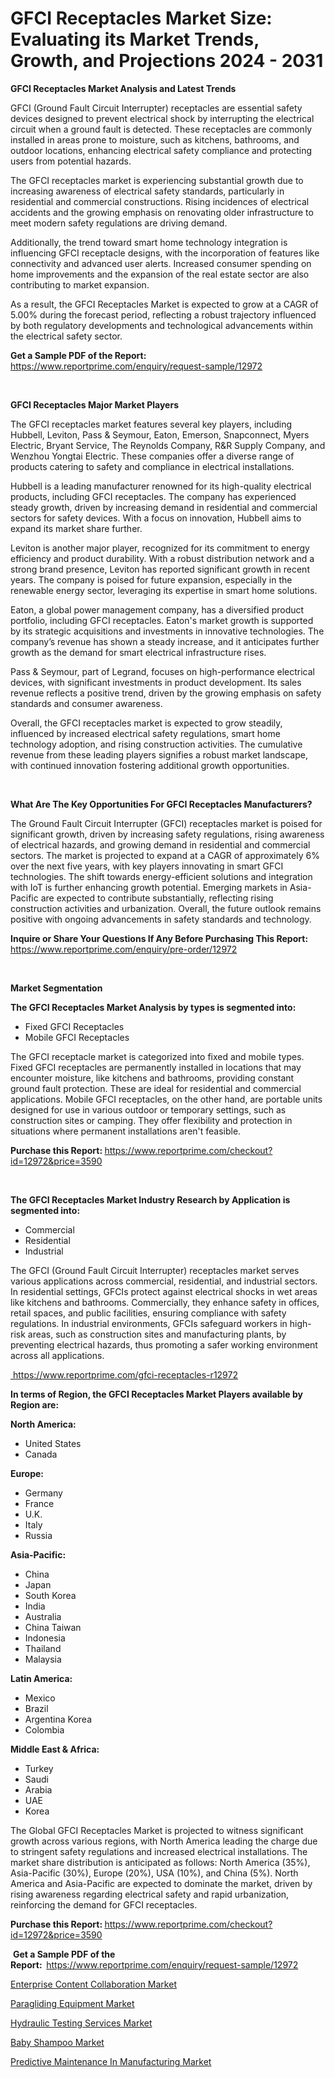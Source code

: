 <p><h1>GFCI Receptacles Market Size: Evaluating its Market Trends, Growth, and Projections 2024 - 2031</h1></p><p><strong>GFCI Receptacles Market Analysis and Latest Trends</strong></p>
<p><p>GFCI (Ground Fault Circuit Interrupter) receptacles are essential safety devices designed to prevent electrical shock by interrupting the electrical circuit when a ground fault is detected. These receptacles are commonly installed in areas prone to moisture, such as kitchens, bathrooms, and outdoor locations, enhancing electrical safety compliance and protecting users from potential hazards.</p><p>The GFCI receptacles market is experiencing substantial growth due to increasing awareness of electrical safety standards, particularly in residential and commercial constructions. Rising incidences of electrical accidents and the growing emphasis on renovating older infrastructure to meet modern safety regulations are driving demand. </p><p>Additionally, the trend toward smart home technology integration is influencing GFCI receptacle designs, with the incorporation of features like connectivity and advanced user alerts. Increased consumer spending on home improvements and the expansion of the real estate sector are also contributing to market expansion. </p><p>As a result, the GFCI Receptacles Market is expected to grow at a CAGR of 5.00% during the forecast period, reflecting a robust trajectory influenced by both regulatory developments and technological advancements within the electrical safety sector.</p></p>
<p><strong>Get a Sample PDF of the Report:&nbsp;</strong> <a href="https://www.reportprime.com/enquiry/request-sample/12972">https://www.reportprime.com/enquiry/request-sample/12972</a></p>
<p>&nbsp;</p>
<p><strong>GFCI Receptacles Major Market Players</strong></p>
<p><p>The GFCI receptacles market features several key players, including Hubbell, Leviton, Pass & Seymour, Eaton, Emerson, Snapconnect, Myers Electric, Bryant Service, The Reynolds Company, R&R Supply Company, and Wenzhou Yongtai Electric. These companies offer a diverse range of products catering to safety and compliance in electrical installations.</p><p>Hubbell is a leading manufacturer renowned for its high-quality electrical products, including GFCI receptacles. The company has experienced steady growth, driven by increasing demand in residential and commercial sectors for safety devices. With a focus on innovation, Hubbell aims to expand its market share further.</p><p>Leviton is another major player, recognized for its commitment to energy efficiency and product durability. With a robust distribution network and a strong brand presence, Leviton has reported significant growth in recent years. The company is poised for future expansion, especially in the renewable energy sector, leveraging its expertise in smart home solutions.</p><p>Eaton, a global power management company, has a diversified product portfolio, including GFCI receptacles. Eaton's market growth is supported by its strategic acquisitions and investments in innovative technologies. The company’s revenue has shown a steady increase, and it anticipates further growth as the demand for smart electrical infrastructure rises.</p><p>Pass & Seymour, part of Legrand, focuses on high-performance electrical devices, with significant investments in product development. Its sales revenue reflects a positive trend, driven by the growing emphasis on safety standards and consumer awareness.</p><p>Overall, the GFCI receptacles market is expected to grow steadily, influenced by increased electrical safety regulations, smart home technology adoption, and rising construction activities. The cumulative revenue from these leading players signifies a robust market landscape, with continued innovation fostering additional growth opportunities.</p></p>
<p>&nbsp;</p>
<p><strong>What Are The Key Opportunities For GFCI Receptacles Manufacturers?</strong></p>
<p><p>The Ground Fault Circuit Interrupter (GFCI) receptacles market is poised for significant growth, driven by increasing safety regulations, rising awareness of electrical hazards, and growing demand in residential and commercial sectors. The market is projected to expand at a CAGR of approximately 6% over the next five years, with key players innovating in smart GFCI technologies. The shift towards energy-efficient solutions and integration with IoT is further enhancing growth potential. Emerging markets in Asia-Pacific are expected to contribute substantially, reflecting rising construction activities and urbanization. Overall, the future outlook remains positive with ongoing advancements in safety standards and technology.</p></p>
<p><strong>Inquire or Share Your Questions If Any Before Purchasing This Report:</strong> <a href="https://www.reportprime.com/enquiry/pre-order/12972">https://www.reportprime.com/enquiry/pre-order/12972</a></p>
<p>&nbsp;</p>
<p><strong>Market Segmentation</strong></p>
<p><strong>The GFCI Receptacles Market Analysis by types is segmented into:</strong></p>
<p><ul><li>Fixed GFCI Receptacles</li><li>Mobile GFCI Receptacles</li></ul></p>
<p><p>The GFCI receptacle market is categorized into fixed and mobile types. Fixed GFCI receptacles are permanently installed in locations that may encounter moisture, like kitchens and bathrooms, providing constant ground fault protection. These are ideal for residential and commercial applications. Mobile GFCI receptacles, on the other hand, are portable units designed for use in various outdoor or temporary settings, such as construction sites or camping. They offer flexibility and protection in situations where permanent installations aren't feasible.</p></p>
<p><strong>Purchase this Report:&nbsp;</strong><a href="https://www.reportprime.com/checkout?id=12972&price=3590">https://www.reportprime.com/checkout?id=12972&price=3590</a></p>
<p>&nbsp;</p>
<p><strong>The GFCI Receptacles Market Industry Research by Application is segmented into:</strong></p>
<p><ul><li>Commercial</li><li>Residential</li><li>Industrial</li></ul></p>
<p><p>The GFCI (Ground Fault Circuit Interrupter) receptacles market serves various applications across commercial, residential, and industrial sectors. In residential settings, GFCIs protect against electrical shocks in wet areas like kitchens and bathrooms. Commercially, they enhance safety in offices, retail spaces, and public facilities, ensuring compliance with safety regulations. In industrial environments, GFCIs safeguard workers in high-risk areas, such as construction sites and manufacturing plants, by preventing electrical hazards, thus promoting a safer working environment across all applications.</p></p>
<p><a href="https://www.reportprime.com/gfci-receptacles-r12972">&nbsp;https://www.reportprime.com/gfci-receptacles-r12972</a></p>
<p><strong>In terms of Region, the GFCI Receptacles Market Players available by Region are:</strong></p>
<p>
    <p> <strong> North America: </strong>
        <ul>
            <li>United States</li>
            <li>Canada</li>
        </ul>
        </p> 
    <p> <strong> Europe: </strong>
        <ul>
            <li>Germany</li>
            <li>France</li>
            <li>U.K.</li>
            <li>Italy</li>
            <li>Russia</li>
        </ul>
        </p> 
    <p> <strong> Asia-Pacific: </strong>
        <ul>
            <li>China</li>
            <li>Japan</li>
            <li>South Korea</li>
            <li>India</li>
            <li>Australia</li>
            <li>China Taiwan</li>
            <li>Indonesia</li>
            <li>Thailand</li>
            <li>Malaysia</li>
        </ul>
        </p> 
    <p> <strong> Latin America: </strong>
        <ul>
            <li>Mexico</li>
            <li>Brazil</li>
            <li>Argentina Korea</li>
            <li>Colombia</li>
        </ul>
        </p> 
    <p> <strong> Middle East & Africa: </strong>
        <ul>
            <li>Turkey</li>
            <li>Saudi</li>
            <li>Arabia</li>
            <li>UAE</li>
            <li>Korea</li>
        </ul>
    </p>
    </p>
<p><p>The Global GFCI Receptacles Market is projected to witness significant growth across various regions, with North America leading the charge due to stringent safety regulations and increased electrical installations. The market share distribution is anticipated as follows: North America (35%), Asia-Pacific (30%), Europe (20%), USA (10%), and China (5%). North America and Asia-Pacific are expected to dominate the market, driven by rising awareness regarding electrical safety and rapid urbanization, reinforcing the demand for GFCI receptacles.</p></p>
<p><strong>Purchase this Report: </strong><a href="https://www.reportprime.com/checkout?id=12972&price=3590">https://www.reportprime.com/checkout?id=12972&price=3590</a></p>
<p>&nbsp;<strong>Get a Sample PDF of the Report:&nbsp;&nbsp;</strong><a href="https://www.reportprime.com/enquiry/request-sample/12972">https://www.reportprime.com/enquiry/request-sample/12972</a></p>
<p><strong></strong></p>
<p><p><a href="https://medium.com/@garthstehriii/what-innovations-and-market-trends-are-shaping-the-enterprise-content-collaboration-market-5a4c08714857?postPublishedType=initial">Enterprise Content Collaboration Market</a></p><p><a href="https://github.com/AlisaRowe24/Market-Research-Report-List-1/blob/main/paragliding-equipment-market.md">Paragliding Equipment Market</a></p><p><a href="https://www.linkedin.com/pulse/hydraulic-testing-services-market-trends-strategic-insights-2024-bgubf?trackingId=E8xKeQj2SKig7CA5sam%2B2w%3D%3D">Hydraulic Testing Services Market</a></p><p><a href="https://issuu.com/reportprime-2/docs/baby-shampoo-market-size-2030.pptx_8a0f86ef4e7cea">Baby Shampoo Market</a></p><p><a href="https://medium.com/@pelloscooterist_44143/comprehensive-analysis-of-the-global-predictive-maintenance-in-manufacturing-market-growth-trends-6f4bdb3673c9">Predictive Maintenance In Manufacturing Market</a></p></p>